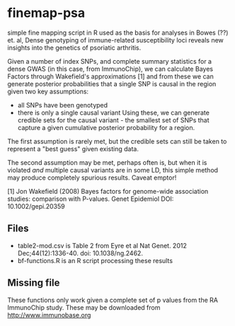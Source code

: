 finemap-psa
===========

simple fine mapping script in R used as the basis for analyses in Bowes (??) et. al, Dense genotyping of immune-related susceptibility loci reveals new insights into the genetics of psoriatic arthritis.

Given a number of index SNPs, and complete summary statistics for a dense GWAS (in this case, from ImmunoChip), we can calculate Bayes Factors through Wakefield's approximations [1] and from these we can generate posterior probabilities that a single SNP is causal in the region given two key assumptions:
- all SNPs have been genotyped
- there is only a single causal variant
Using these, we can generate credible sets for the causal variant - the smallest set of SNPs that capture a given cumulative posterior probability for a region.

The first assumption is rarely met, but the credible sets can still be taken to represent a "best guess" given existing data.

The second assumption may be met, perhaps often is, but when it is violated *and* multiple causal variants are in some LD, this simple method may produce completely spurious results.  Caveat emptor!

[1] Jon Wakefield (2008) Bayes factors for genome-wide association studies: comparison with P-values. Genet Epidemiol DOI: 10.1002/gepi.20359

Files
-----

- table2-mod.csv is Table 2 from Eyre et al Nat Genet. 2012 Dec;44(12):1336-40. doi: 10.1038/ng.2462.
- bf-functions.R is an R script processing these results

Missing file
------------

These functions only work given a complete set of p values from the RA ImmunoChip study.  These may be downloaded from http://www.immunobase.org
